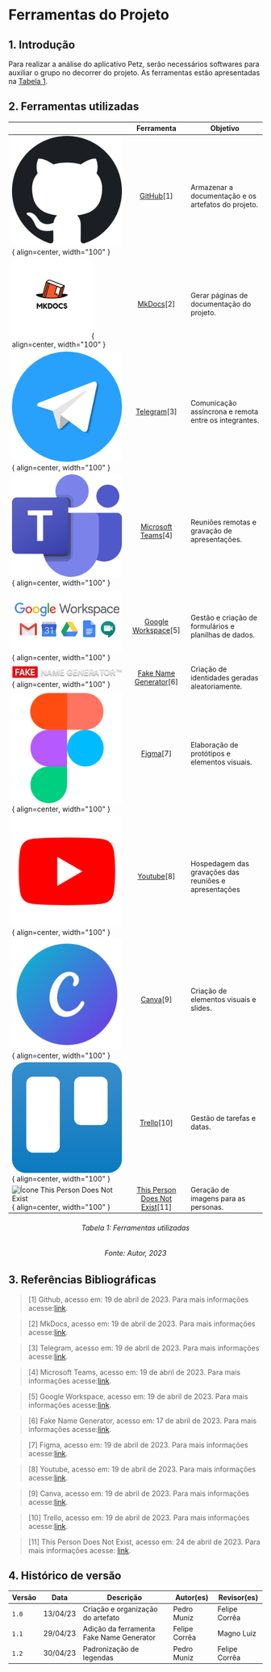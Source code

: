 # Ferramentas do Projeto

## 1. Introdução

Para realizar a análise do aplicativo Petz, serão necessários softwares para auxiliar o grupo no decorrer do projeto. As ferramentas estão apresentadas na [Tabela 1](#ferramentas-utilizadas).

## 2. Ferramentas utilizadas

|                                                                                             |                                      Ferramenta                                       | Objetivo                                              |
| ------------------------------------------------------------------------------------------- | :-----------------------------------------------------------------------------------: | ----------------------------------------------------- |
| ![Ícone GitHub](../assets/ferramentas/github.png){ align=center, width="100" }              |                           [GitHub](https://www.github.com)[1]                            | Armazenar a documentação e os artefatos do projeto.   |
| ![Ícone MkDocs](../assets/ferramentas/mkdocs.png){ align=center, width="100" }              |                           [MkDocs](https://www.mkdocs.org)[2]                            | Gerar páginas de documentação do projeto.             |
| ![Ícone Telegram](../assets/ferramentas/telegram.png){ align=center, width="100" }          |                         [Telegram](https://web.telegram.org/)[3]                         | Comunicação assíncrona e remota entre os integrantes. |
| ![Ícone Microsoft Teams](../assets/ferramentas/teams.png){ align=center, width="100" }      | [Microsoft Teams](https://www.microsoft.com/pt-br/microsoft-365/microsoft-teams/free)[4] | Reuniões remotas e gravação de apresentações.         |
| ![Ícone Google Workspace](../assets/ferramentas/workspace.png){ align=center, width="100" } |             [Google Workspace](https://workspace.google.com/intl/pt-BR/)[5]              | Gestão e criação de formulários e planilhas de dados. |
| ![Ícone Fake Name Generator](../assets/ferramentas/fng.png){ align=center, width="100" }    |               [Fake Name Generator](https://www.fakenamegenerator.com/)[6]               | Criação de identidades geradas aleatoriamente.        |
| ![Ícone Figma](../assets/ferramentas/figma.png){ align=center, width="100" }                |                            [Figma](https://www.figma.com)[7]                             | Elaboração de protótipos e elementos visuais.         |
| ![Ícone Youtube](../assets/ferramentas/youtube.png){ align=center, width="100" }            |                          [Youtube](https://www.youtube.com)[8]                           | Hospedagem das gravações das reuniões e apresentações |
| ![Ícone Canva](../assets/ferramentas/canva.png){ align=center, width="100" }                |                            [Canva](https://www.canva.com)[9]                             | Criação de elementos visuais e slides.                |
| ![Ícone Trello](../assets/ferramentas/trello.png){ align=center, width="100" }              |                           [Trello](https://www.trello.com)[10]                            | Gestão de tarefas e datas.                            |
| ![Ícone This Person Does Not Exist](../assets/ferramentas/tpdne.png){ align=center, width="100" } | [This Person Does Not Exist](https://this-person-does-not-exist.com/en)[11] | Geração de imagens para as personas. |

<h6 align = "center"> Tabela 1: Ferramentas utilizadas </h6>
<h6 align = "center"> Fonte: Autor, 2023 </h6>

## 3. Referências Bibliográficas

> [1] Github, acesso em: 19 de abril de 2023. Para mais informações acesse:[link](https://www.github.com).

> [2] MkDocs, acesso em: 19 de abril de 2023. Para mais informações acesse:[link](https://www.mkdocs.org).

> [3] Telegram, acesso em: 19 de abril de 2023. Para mais informações acesse:[link](https://web.telegram.org/).

> [4] Microsoft Teams, acesso em: 19 de abril de 2023. Para mais informações acesse:[link](https://www.microsoft.com/pt-br/microsoft-365/microsoft-teams/free).

> [5] Google Workspace, acesso em: 19 de abril de 2023. Para mais informações acesse:[link](https://workspace.google.com/intl/pt-BR/).

> [6] Fake Name Generator, acesso em: 17 de abril de 2023. Para mais informações acesse:[link](https://www.fakenamegenerator.com/).

> [7] Figma, acesso em: 19 de abril de 2023. Para mais informações acesse:[link](https://www.figma.com).

> [8] Youtube, acesso em: 19 de abril de 2023. Para mais informações acesse:[link](https://www.youtube.com).

> [9] Canva, acesso em: 19 de abril de 2023. Para mais informações acesse:[link](https://www.canva.com).

> [10] Trello, acesso em: 19 de abril de 2023. Para mais informações acesse:[link](https://www.trello.com).

> [11] This Person Does Not Exist, acesso em: 24 de abril de 2023. Para mais informações acesse: [link](https://this-person-does-not-exist.com/en).

## 4. Histórico de versão

| Versão | Data     | Descrição                               | Autor(es)     | Revisor(es)   |
| ------ | -------- | --------------------------------------- | ------------- | ------------- |
| `1.0`  | 13/04/23 | Criação e organização do artefato       | Pedro Muniz   | Felipe Corrêa |
| `1.1`  | 29/04/23 | Adição da ferramenta Fake Name Generator | Felipe Corrêa | Magno Luiz    |
|  `1.2`   | 30/04/23 | Padronização de legendas | Pedro Muniz | Felipe Corrêa |

